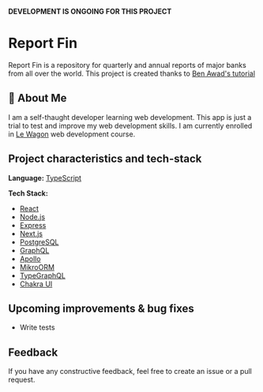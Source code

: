 **DEVELOPMENT IS ONGOING FOR THIS PROJECT**
# Report Fin
Report Fin is a repository for quarterly and annual reports of major banks from all over the world.
This project is created thanks to [Ben Awad's tutorial](https://github.com/benawad/lireddit)

## 🚀 About Me
I am a self-thaught developer learning web development. This app is just a trial to test and improve my web development skills. I am currently enrolled in [Le Wagon](https://www.lewagon.com/web-development-course/part-time) web development course.

## Project characteristics and tech-stack

**Language:** [TypeScript](http://typescriptlang.org/)

**Tech Stack:**
* [React](https://reactjs.org/)
* [Node.js](https://nodejs.org/)
* [Express](https://expressjs.com/)
* [Next.js](https://nextjs.org/)
* [PostgreSQL](https://www.postgresql.org/)
* [GraphQL](https://graphql.org/)
* [Apollo](https://www.apollographql.com/)
* [MikroORM](https://mikro-orm.io/)
* [TypeGraphQL](https://www.graphql-tools.com/)
* [Chakra UI](https://chakra-ui.com/)

## Upcoming improvements & bug fixes
- Write tests

## Feedback
If you have any constructive feedback, feel free to create an issue or a pull request.
